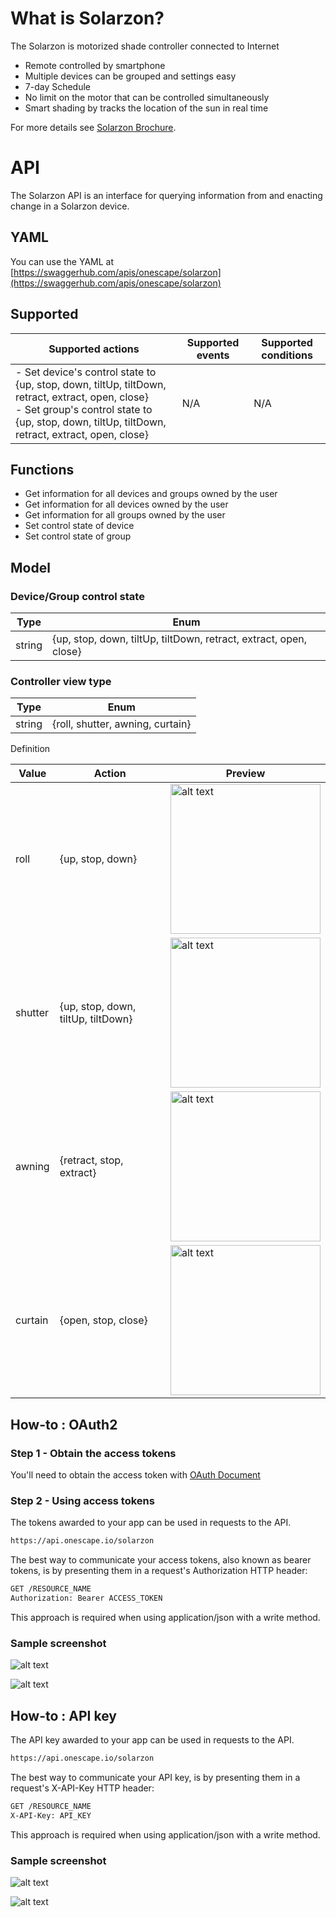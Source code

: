 # What is Solarzon?

The Solarzon is motorized shade controller connected to Internet
- Remote controlled by smartphone
- Multiple devices can be grouped and settings easy
- 7-day Schedule
- No limit on the motor that can be controlled simultaneously
- Smart shading by tracks the location of the sun in real time

For more details see [Solarzon Brochure](http://resource.one-scape.com/solarzon-en.pdf).

# API

The Solarzon API is an interface for querying information from and enacting change in a Solarzon device.

## YAML

You can use the YAML at [https://swaggerhub.com/apis/onescape/solarzon](https://swaggerhub.com/apis/onescape/solarzon)

## Supported

| Supported actions | Supported events | Supported conditions |
| --- | --- | --- |
| - Set device's control state to {up, stop, down, tiltUp, tiltDown, retract, extract, open, close}<br/>- Set group's control state to {up, stop, down, tiltUp, tiltDown, retract, extract, open, close} | N/A | N/A |

## Functions

- Get information for all devices and groups owned by the user
- Get information for all devices owned by the user
- Get information for all groups owned by the user
- Set control state of device
- Set control state of group

## Model

### Device/Group control state

| Type | Enum |
| --- | --- |
| string | {up, stop, down, tiltUp, tiltDown, retract, extract, open, close} |

### Controller view type

| Type | Enum |
| --- | --- |
| string | {roll, shutter, awning, curtain} |

Definition

| Value | Action | Preview |
| --- | --- | --- |
| roll | {up, stop, down} | <img src="roll.png" alt="alt text" width="240"> |
| shutter | {up, stop, down, tiltUp, tiltDown} | <img src="shutter.png" alt="alt text" width="240"> |
| awning | {retract, stop, extract} | <img src="awning.png" alt="alt text" width="240"> |
| curtain | {open, stop, close} | <img src="curtain.png" alt="alt text" width="240"> |

## How-to : OAuth2

### Step 1 - Obtain the access tokens

You'll need to obtain the access token with [OAuth Document](https://onescape.github.io/oauth) 

### Step 2 - Using access tokens

The tokens awarded to your app can be used in requests to the API.

```markdown
https://api.onescape.io/solarzon
```

The best way to communicate your access tokens, also known as bearer tokens, is by presenting them in a request's Authorization HTTP header:

```markdown
GET /RESOURCE_NAME
Authorization: Bearer ACCESS_TOKEN
```

This approach is required when using application/json with a write method.

### Sample screenshot

![alt text](https://github.com/onescape/oauth/blob/master/swaggerhub.jpeg?raw=true)

![alt text](https://github.com/onescape/oauth/blob/master/postman.jpeg?raw=true)

## How-to : API key

The API key awarded to your app can be used in requests to the API.

```markdown
https://api.onescape.io/solarzon
```

The best way to communicate your API key, is by presenting them in a request's X-API-Key HTTP header:

```markdown
GET /RESOURCE_NAME
X-API-Key: API_KEY
```

This approach is required when using application/json with a write method.

### Sample screenshot

![alt text](swaggerhub.jpeg?raw=true)

![alt text](postman.jpeg?raw=true)
